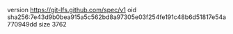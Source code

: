 version https://git-lfs.github.com/spec/v1
oid sha256:7e43d9b0bea915a5c562bd8a97305e03f254fe191c48b6d51817e54a770949dd
size 3762
